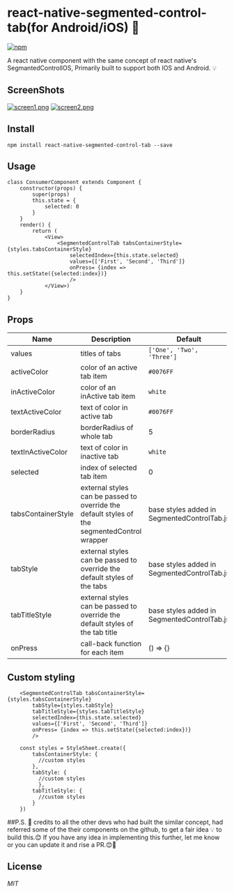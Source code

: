 # react-native-segmented-control-tab(for Android/iOS) 🚀
[![npm](https://img.shields.io/npm/v/react-native-segemented-control-tab.svg?style=flat-square "npm version")](https://www.npmjs.com/package/react-native-segemented-control-tab)

A react native component with the same concept of react native's SegmantedControlIOS, Primarily built to support both IOS and Android. 💡

## ScreenShots
[![screen1.png](http://s13.postimg.org/hd8b53rd3/screen1.png)](http://postimg.org/image/492qsezb7/)
[![screen2.png](http://s11.postimg.org/onlfshx2r/screen2.png)](http://postimg.org/image/3qp7ntz1r/)

## Install
`npm install react-native-segmented-control-tab --save`

## Usage
```
class ConsumerComponent extends Component {
    constructor(props) {
        super(props)
        this.state = {
            selected: 0
        }
    }
    render() {
        return (
            <View>
                <SegmentedControlTab tabsContainerStyle={styles.tabsContainerStyle}
                    selectedIndex={this.state.selected}
                    values={['First', 'Second', 'Third']}
                    onPress= {index => this.setState({selected:index})}
                    />
            </View>)
    }
}
```
## Props
 Name | Description | Default | Type
------|-------------|----------|-----------
values | titles of tabs  | `['One', 'Two', 'Three']` | array
activeColor | color of an active tab item | `#0076FF`| string
inActiveColor | color of an inActive tab item| `white` | string
textActiveColor | text of color in active tab | `#0076FF` | string
borderRadius | borderRadius of whole tab | 5 | number
textInActiveColor | text of color in inactive tab | `white` | string
selected | index of selected tab item | 0 | number
tabsContainerStyle | external styles can be passed to override the default styles of the segmentedControl wrapper| base styles added in SegmentedControlTab.js  | object(styles)
tabStyle | external styles can be passed to override the default styles of the tabs| base styles added in SegmentedControlTab.js  | object(styles)
tabTitleStyle | external styles can be passed to override the default styles of the tab title| base styles added in SegmentedControlTab.js  | object(styles)
onPress | call-back function for each item | () => {} | func

## Custom styling
  ```
      <SegmentedControlTab tabsContainerStyle={styles.tabsContainerStyle}
          tabStyle={styles.tabStyle}
          tabTitleStyle={styles.tabTitleStyle}
          selectedIndex={this.state.selected}
          values={['First', 'Second', 'Third']}
          onPress= {index => this.setState({selected:index})}
          />

      const styles = StyleSheet.create({
          tabsContainerStyle: {
            //custom styles
          },
          tabStyle: {
            //custom styles
            },
          tabTitleStyle: {
            //custom styles
          }
      })

  ```

##P.S.
🙏 credits to all the other devs who had built the similar concept, had referred some of the their components on the github, to get a fair idea 💡 to build this.😊
If you have any idea in implementing this further, let me know or you can update it and rise a PR.😊🚀

## License
*MIT*
